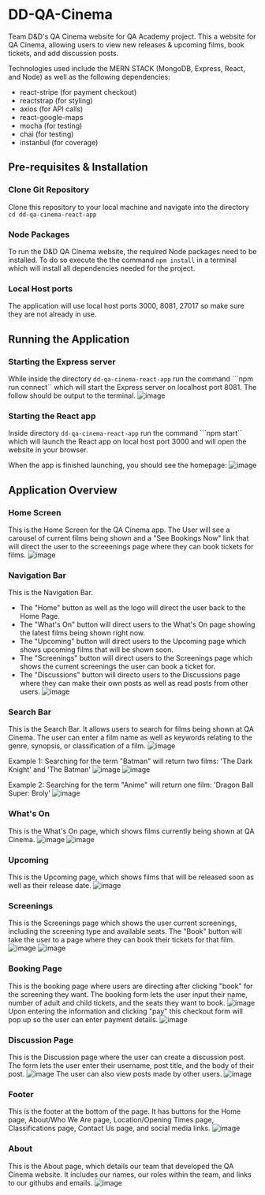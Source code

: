 # DD-QA-Cinema

Team D&D's QA Cinema website for QA Academy project. This a website for QA Cinema, allowing users to view new releases & upcoming films, book tickets, and add discussion posts.

Technologies used include the MERN STACK (MongoDB, Express, React, and Node) as well as the following dependencies:
* react-stripe (for payment checkout)
* reactstrap (for styling)
* axios (for API calls)
* react-google-maps
* mocha (for testing)
* chai (for testing)
* instanbul (for coverage)

## Pre-requisites & Installation

### Clone Git Repository

Clone this repository to your local machine and navigate into the directory ```cd dd-qa-cinema-react-app```

### Node Packages
To run the D&D QA Cinema website, the required Node packages need to be installed. To do so execute the the command ```npm install``` in a terminal which will install all dependencies needed for the project.

### Local Host ports

The application will use local host ports 3000, 8081, 27017 so make sure they are not already in use.

## Running the Application

### Starting the Express server
While inside the directory ```dd-qa-cinema-react-app``` run the command ```npm run connect`` which will start the Express server on localhost port 8081. The follow should be output to the terminal.
![image](https://user-images.githubusercontent.com/37335919/189315218-fd2527a5-12ca-4881-9fb9-6598e75aa413.png)

### Starting the React app
Inside directory ```dd-qa-cinema-react-app``` run the command ```npm start`` which will launch the React app on local host port 3000 and will open the website in your browser.

When the app is finished launching, you should see the homepage:
![image](https://user-images.githubusercontent.com/37335919/189316072-9cdd3d5f-ecc9-4a99-a001-924ba0f79d53.png)

## Application Overview

### Home Screen
This is the Home Screen for the QA Cinema app. The User will see a carousel of current films being shown and a "See Bookings Now" link that will direct the user to the screeenings page where they can book tickets for films.
![image](https://user-images.githubusercontent.com/37335919/189316809-a1f004e8-6797-42ea-87cb-35ecfc3fbc8c.png)

### Navigation Bar
This is the Navigation Bar.
* The "Home" button as well as the logo will direct the user back to the Home Page.
* The "What's On" button will direct users to the What's On page showing the latest films being shown right now.
* The "Upcoming" button will direct users to the Upcoming page which shows upcoming films that will be shown soon.
* The "Screenings" button will direct users to the Screenings page which shows the current screenings the user can book a ticket for.
* The "Discussions" button will directo users to the Discussions page where they can make their own posts as well as read posts from other users.
![image](https://user-images.githubusercontent.com/37335919/189317690-6fee3555-6c97-4eee-938e-278e1d5cbce4.png)

### Search Bar
This is the Search Bar. It allows users to search for films being shown at QA Cinema. The user can enter a film name as well as keywords relating to the genre, synopsis, or classification of a film.
![image](https://user-images.githubusercontent.com/37335919/189318787-e83211d4-12d8-4eb0-b7bd-3c35e4bf03d4.png)

Example 1: Searching for the term "Batman" will return two films: 'The Dark Knight' and 'The Batman'
![image](https://user-images.githubusercontent.com/37335919/189319998-fe581898-aea2-43c9-a5c0-1a41a21a172c.png)
![image](https://user-images.githubusercontent.com/37335919/189320070-0327ed47-5525-41cd-8e6e-220827b82de8.png)

Example 2: Searching for the term "Anime" will return one film: 'Dragon Ball Super: Broly'
![image](https://user-images.githubusercontent.com/37335919/189320269-e4151725-02ed-4500-9554-6462247d30f2.png)

### What's On
This is the What's On page, which shows films currently being shown at QA Cinema.
![image](https://user-images.githubusercontent.com/37335919/189320605-98c09722-ac0e-45ec-9436-fcc3974a8004.png)
![image](https://user-images.githubusercontent.com/37335919/189320680-8e8eac8b-ae37-4130-91f8-cef37c7d3765.png)

### Upcoming
This is the Upcoming page, which shows films that will be released soon as well as their release date.
![image](https://user-images.githubusercontent.com/37335919/189321106-15ba981f-31f3-4285-a038-fb6dee2ca038.png)

### Screenings
This is the Screenings page which shows the user current screenings, including the screening type and available seats. The "Book" button will take the user to a page where they can book their tickets for that film.
![image](https://user-images.githubusercontent.com/37335919/189321340-f5f4f64c-f0ce-49f7-8148-2a5b70b2a0ef.png)
![image](https://user-images.githubusercontent.com/37335919/189321425-75666f4d-e22b-41fb-a397-572d119f60ee.png)

### Booking Page
This is the booking page where users are directing after clicking "book" for the screening they want. The booking form lets the user input their name, number of adult and child tickets, and the seats they want to book.
![image](https://user-images.githubusercontent.com/37335919/189321834-86bec894-8868-4c20-bb82-e19d1fefd001.png)
Upon entering the information and clicking "pay" this checkout form will pop up so the user can enter payment details.
![image](https://user-images.githubusercontent.com/37335919/189322170-2437f9d3-9456-4c88-a9f0-dce13657b785.png)

### Discussion Page
This is the Discussion page where the user can create a discussion post. The form lets the user enter their username, post title, and the body of their post.
![image](https://user-images.githubusercontent.com/37335919/189322703-654ab971-3090-4297-867e-64e249b95567.png)
The user can also view posts made by other users.
![image](https://user-images.githubusercontent.com/37335919/189322905-694ce8c9-a857-4d92-a820-30683ccf4126.png)

### Footer
This is the footer at the bottom of the page. It has buttons for the Home page, About/Who We Are page, Location/Opening Times page, Classifications page, Contact Us page, and social media links.
![image](https://user-images.githubusercontent.com/37335919/189323164-f6c5c39b-b365-46ac-87e5-316033884f85.png)

### About
This is the About page, which details our team that developed the QA Cinema website. It includes our names, our roles within the team, and links to our githubs and emails.
![image](https://user-images.githubusercontent.com/37335919/189325371-3ab85fe1-47bf-494e-8c78-115d394d9b1e.png)

